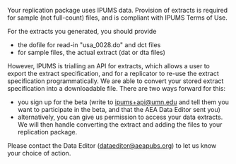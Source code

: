 Your replication package uses IPUMS data. Provision of extracts is required for sample (not full-count) files, and is compliant with IPUMS Terms of Use. 

For the extracts you generated, you should provide

- the dofile for read-in "usa_0028.do" and dct files
- for sample files, the actual extract (dat or dta files)

However, IPUMS is trialling an API for extracts, which allows a user to export the extract specification, and for a replicator to re-use the extract specification programmatically. We are able to convert your stored extract specification into a downloadable file. There are two ways forward for this:

-  you sign up for the beta (write to ipums+api@umn.edu and tell them you want to participate in the beta, and that the AEA Data Editor sent you)
- alternatively, you can give us permission to access your data extracts. We will then handle converting the extract and adding the files to your replication package.

Please contact the Data Editor (dataeditor@aeapubs.org) to let us know your choice of action.
